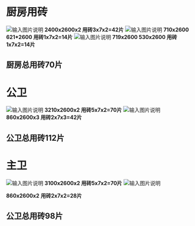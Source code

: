 # 厨房用砖
![输入图片说明](/imgs/2022-11-02/d6u3jMeNC96HiurT.png)
**2400x2600x2
用砖3x7x2=42片**
![输入图片说明](/imgs/2022-11-02/3ThoHrPiYyglkQU5.png)
**710x2600
621*2600
 用砖1x7x2=14片**
![输入图片说明](/imgs/2022-11-02/Fkut2oHYUaOVwORk.png)
**719x2600
530x2600
 用砖1x7x2=14片**
 ## 厨房总用砖70片

# 公卫
![输入图片说明](/imgs/2022-11-02/ttBVNiEAfREdEVj5.png)
**3210x2600x2
用砖5x7x2=70片**
![输入图片说明](/imgs/2022-11-02/aonSK3JVJwX8qWE8.png)
**860x2600x3
用砖2x7x3=42片**
## 公卫总用砖112片
# 主卫
![输入图片说明](/imgs/2022-11-02/6VZkO96aSGIXs3o2.png)
**3100x2600x2
用砖5x7x2=70片**
![输入图片说明](/imgs/2022-11-02/Den1G3sncYboyCjy.png)

**860x2600x2**
**用砖2x7x2=28片**
## 公卫总用砖98片
<!--stackedit_data:
eyJoaXN0b3J5IjpbMTIzMTY2Mjc0MywtMjA4ODc0NjYxMl19
-->